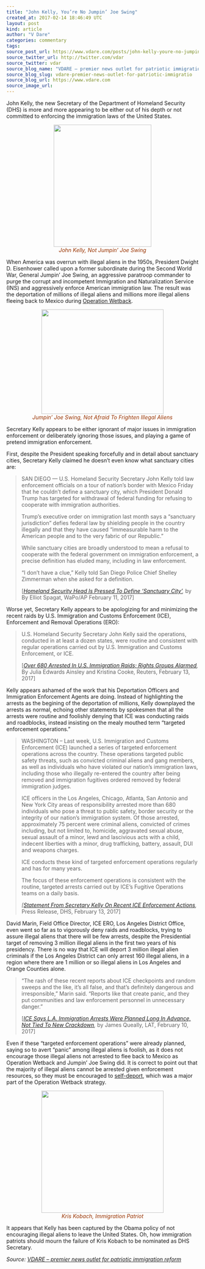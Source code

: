 ```yaml
---
title: "John Kelly, You’re No Jumpin’ Joe Swing"
created_at: 2017-02-14 18:46:49 UTC
layout: post
kind: article
author: "V Dare"
categories: commentary
tags: 
source_post_url: https://www.vdare.com/posts/john-kelly-youre-no-jumpin-joe-swing
source_twitter_url: http://twitter.com/vdar
source_twitter: vdar
source_blog_name: "VDARE – premier news outlet for patriotic immigration reform"
source_blog_slug: vdare-premier-news-outlet-for-patriotic-immigratio
source_blog_url: https://www.vdare.com
source_image_url: 
---
```

<div class="pf-content"><p style="text-align: left;">John Kelly, the new Secretary of the Department of Homeland Security (DHS) is more and more appearing to be either out of his depth or not committed to enforcing the immigration laws of the United States.</p>
<div class="separator" style="text-align: center;"><a href="https://upload.wikimedia.org/wikipedia/commons/c/cb/John_Kelly_official_DHS_portrait.jpg"><img src="https://upload.wikimedia.org/wikipedia/commons/c/cb/John_Kelly_official_DHS_portrait.jpg" width="256" height="320" border="0" /></a></div>
<div style="text-align: center;"><span style="color: #993300;"><em>John Kelly, Not Jumpin&#8217; Joe Swing</em></span></div>
<p style="text-align: left;">When America was overrun with illegal aliens in the 1950s, President Dwight D. Eisenhower called upon a former subordinate during the Second World War, General Jumpin&#8217; Joe Swing, an aggressive paratroop commander to purge the corrupt and incompetent Immigration and Naturalization Service (INS) and aggressively enforce American immigration law. The result was the deportation of millions of illegal aliens and millions more illegal aliens fleeing back to Mexico during <a href="http://federaleagent86.blogspot.com/2012/03/scaring-illegals-away.html">Operation Wetback</a>.</p>
<div class="separator" style="text-align: center;"><a href="https://upload.wikimedia.org/wikipedia/commons/c/c7/LTG_Joseph_M._Swing.jpg"><img title="" src="https://upload.wikimedia.org/wikipedia/commons/c/c7/LTG_Joseph_M._Swing.jpg" width="320" height="274" border="0" /></a></div>
<div style="text-align: center;"><span style="color: #993300;"><em>Jumpin&#8217; Joe Swing, Not Afraid To Frighten Illegal Aliens</em></span></div>
<p>Secretary Kelly appears to be either ignorant of major issues in immigration enforcement or deliberately ignoring those issues, and playing a game of pretend immigration enforcement.</p>
<p>First, despite the President speaking forcefully and in detail about sanctuary cities, Secretary Kelly claimed he doesn&#8217;t even know what sanctuary cities are:</p>
<blockquote class="tr_bq"><p>SAN DIEGO — U.S. Homeland Security Secretary John Kelly told law enforcement officials on a tour of nation’s border with Mexico Friday that he couldn’t define a sanctuary city, which President Donald Trump has targeted for withdrawal of federal funding for refusing to cooperate with immigration authorities.</p>
<p>Trump’s executive order on immigration last month says a “sanctuary jurisdiction” defies federal law by shielding people in the country illegally and that they have caused “immeasurable harm to the American people and to the very fabric of our Republic.”</p>
<p>While sanctuary cities are broadly understood to mean a refusal to cooperate with the federal government on immigration enforcement, a precise definition has eluded many, including in law enforcement.</p>
<p>“I don’t have a clue,” Kelly told San Diego Police Chief Shelley Zimmerman when she asked for a definition.</p>
<p>[<em><a href="https://www.washingtonpost.com/national/homeland-security-head-tours-border-as-wall-plan-takes-shape/2017/02/10/1a87f10c-f00f-11e6-a100-fdaaf400369a_story.html?utm_term=.8a7d3410a73f">Homeland Security Head Is Pressed To Define ‘Sanctuary City’</a>,</em> by By Elliot Spagat, WaPo/AP February 11, 2017]</p></blockquote>
<p>Worse yet, Secretary Kelly appears to be apologizing for and minimizing the recent raids by U.S. Immigration and Customs Enforcement (ICE), Enforcement and Removal Operations (ERO):</p>
<blockquote class="tr_bq"><p>U.S. Homeland Security Secretary John Kelly said the operations, conducted in at least a dozen states, were routine and consistent with regular operations carried out by U.S. Immigration and Customs Enforcement, or ICE.</p>
<p>[<em><a href="http://www.reuters.com/article/us-usa-immigration-raids-idUSKBN15S2AQ">Over 680 Arrested In U.S. Immigration Raids; Rights Groups Alarmed</a>,</em> By Julia Edwards Ainsley and Kristina Cooke, Reuters, February 13, 2017]</p><!-- TAG START { player: "7518-804336-VDare - Outstream - Rev", owner: "ONE Video by AOL", for: "ONE Video by AOL" - BEINJS } --><div id="57966237cc52c74a5e1363c4" class="vdb_player vdb_57966237cc52c74a5e1363c456bcd17ce4b018167fea5539">    <script type="text/javascript" src="//delivery.vidible.tv/jsonp/pid=57966237cc52c74a5e1363c4/56bcd17ce4b018167fea5539_bein.js"></script></div><!-- TAG END { date: 07/25/16 } --></blockquote>
<p>Kelly appears ashamed of the work that his Deportation Officers and Immigration Enforcement Agents are doing. Instead of highlighting the arrests as the begining of the deportation of millions, Kelly downplayed the arrests as normal, echoing other statements by spokesmen that all the arrests were routine and foolishly denying that ICE was conducting raids and roadblocks, instead insisting on the mealy mouthed term &#8220;targeted enforcement operations.&#8221;</p>
<blockquote class="tr_bq"><p>WASHINGTON – Last week, U.S. Immigration and Customs Enforcement (ICE) launched a series of targeted enforcement operations across the country. These operations targeted public safety threats, such as convicted criminal aliens and gang members, as well as individuals who have violated our nation’s immigration laws, including those who illegally re-entered the country after being removed and immigration fugitives ordered removed by federal immigration judges.</p>
<p>ICE officers in the Los Angeles, Chicago, Atlanta, San Antonio and New York City areas of responsibility arrested more than 680 individuals who pose a threat to public safety, border security or the integrity of our nation’s immigration system. Of those arrested, approximately 75 percent were criminal aliens, convicted of crimes including, but not limited to, homicide, aggravated sexual abuse, sexual assault of a minor, lewd and lascivious acts with a child, indecent liberties with a minor, drug trafficking, battery, assault, DUI and weapons charges.</p>
<p>ICE conducts these kind of targeted enforcement operations regularly and has for many years.</p>
<p>The focus of these enforcement operations is consistent with the routine, targeted arrests carried out by ICE’s Fugitive Operations teams on a daily basis.</p>
<p><em>[<a href="https://www.dhs.gov/news/2017/02/13/statement-secretary-kelly-recent-ice-enforcement-actions">Statement From Secretary Kelly On Recent ICE Enforcement Actions</a>,</em> Press Release, DHS, February 13, 2017]</p></blockquote>
<p>David Marin, Field Office Director, ICE ERO, Los Angeles District Office, even went so far as to vigorously deny raids and roadblocks, trying to assure illegal aliens that there will be few arrests, despite the Presidential target of removing 3 million illegal aliens in the first two years of his presidency. There is no way that ICE will deport 3 million illegal alien criminals if the Los Angeles District can only arrest 160 illegal aliens, in a region where there are 1 million or so illegal aliens in Los Angeles and Orange Counties alone.</p>
<blockquote class="tr_bq"><p>“The rash of these recent reports about ICE checkpoints and random sweeps and the like, it’s all false, and that’s definitely dangerous and irresponsible,” Marin said. “Reports like that create panic, and they put communities and law enforcement personnel in unnecessary danger.”</p>
<p>[<em><a href="http://www.latimes.com/local/lanow/la-me-immigration-ice-20170210-story.html">ICE Says L.A. Immigration Arrests Were Planned Long In Advance, Not Tied To New Crackdown</a>,</em> by James Queally, LAT, February 10, 2017]</p></blockquote>
<p style="text-align: left;">Even if these &#8220;targeted enforcement operations&#8221; were already planned, saying so to avert &#8220;panic&#8221; among illegal aliens is foolish, as it does not encourage those illegal aliens not arrested to flee back to Mexico as Operation Wetback and Jumpin&#8217; Joe Swing did. It is correct to point out that the majority of illegal aliens cannot be arrested given enforcement resources, so they must be encouraged to <a href="http://www.vdare.com/articles/everybody-go-home-the-party-is-over-how-donald-trump-can-get-millions-of-illegals-to-self-deport-with-just-one-speech">self-deport</a>, which was a major part of the Operation Wetback strategy.</p>
<div class="separator" style="text-align: center;"><a href="http://www.alternet.org/files/story_images/kriskobach.jpg"><img src="http://www.alternet.org/files/story_images/kriskobach.jpg" width="320" height="320" border="0" /></a></div>
<div style="text-align: center;"><span style="color: #993300;"><em>Kris Kobach, Immigration Patriot</em></span></div>
<p>It appears that Kelly has been captured by the Obama policy of not encouraging illegal aliens to leave the United States. Oh, how immigration patriots should mourn the failure of Kris Kobach to be nominated as DHS Secretary.</p>
</div><div class="">
    <i>Source: <a href="https://www.vdare.com">VDARE – premier news outlet for patriotic immigration reform</a></i>
</div>
